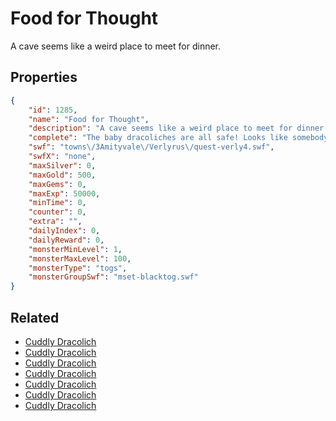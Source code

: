 # Food for Thought

A cave seems like a weird place to meet for dinner.

## Properties

```json
{
    "id": 1285,
    "name": "Food for Thought",
    "description": "A cave seems like a weird place to meet for dinner.",
    "complete": "The baby dracoliches are all safe! Looks like somebody rescued them from the Rose. They sure like their fish.",
    "swf": "towns\/3Amityvale\/Verlyrus\/quest-verly4.swf",
    "swfX": "none",
    "maxSilver": 0,
    "maxGold": 500,
    "maxGems": 0,
    "maxExp": 50000,
    "minTime": 0,
    "counter": 0,
    "extra": "",
    "dailyIndex": 0,
    "dailyReward": 0,
    "monsterMinLevel": 1,
    "monsterMaxLevel": 100,
    "monsterType": "togs",
    "monsterGroupSwf": "mset-blacktog.swf"
}
```

## Related

- [Cuddly Dracolich](../items/14463-cuddly-dracolich.md)
- [Cuddly Dracolich](../items/14464-cuddly-dracolich.md)
- [Cuddly Dracolich](../items/14465-cuddly-dracolich.md)
- [Cuddly Dracolich](../items/14466-cuddly-dracolich.md)
- [Cuddly Dracolich](../items/14467-cuddly-dracolich.md)
- [Cuddly Dracolich](../items/14468-cuddly-dracolich.md)
- [Cuddly Dracolich](../items/14469-cuddly-dracolich.md)


